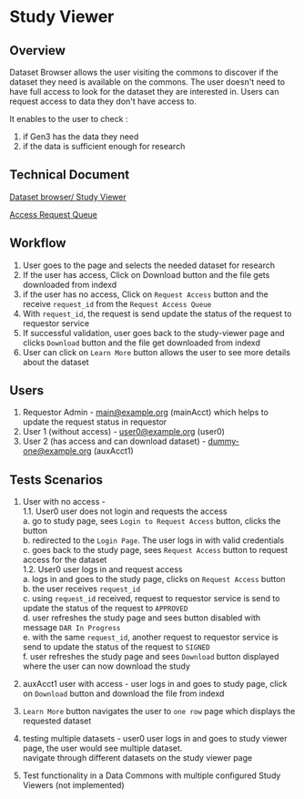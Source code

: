 # Study Viewer

## Overview
Dataset Browser allows the user visiting the commons to discover if the dataset they need is available on the commons. The user doesn't need to have full access to look for the dataset they are interested in. Users can request access to data they don't have access to.

It enables to the user to check :
1. if Gen3 has the data they need
2. if the data is sufficient enough for research 

## Technical Document
[Dataset browser/ Study Viewer](https://docs.google.com/document/d/1BLbLX4GEViJfcWFNDNN723KmC2XMHH-SWFMM_cPg6wk/)

[Access Request Queue](https://docs.google.com/document/d/1h5ZLYXb_wi2a2H3sfXrRcY41KQ0SjQF3DBtdpt2oLxE/)

## Workflow

1. User goes to the page and selects the needed dataset for research
2. If the user has access, Click on Download button and the file gets downloaded from indexd
3. if the user has no access, Click on `Request Access` button and the receive `request_id` from the `Request Access Queue`
4. With `request_id`, the request is send update the status of the request to requestor service
5. If successful validation, user goes back to the study-viewer page and clicks `Download` button and the file get downloaded from indexd
6. User can click on `Learn More` button allows the user to see more details about the dataset

## Users 

1. Requestor Admin - main@example.org (mainAcct) which helps to update the request status in requestor
2. User 1 (without access) - user0@example.org (user0)
3. User 2 (has access and can download dataset) - dummy-one@example.org (auxAcct1)

## Tests Scenarios

1. User with no access - <br>
1.1. User0 user does not login and requests the access <br>
  a. go to study page, sees `Login to Request Access` button, clicks the button <br>
  b. redirected to the `Login Page`. The user logs in with valid credentials  <br>
  c. goes back to the study page, sees `Request Access` button to request access for the dataset <br>
1.2. User0 user logs in and request access <br>
  a. logs in and goes to the study page, clicks on `Request Access` button <br>
  b. the user receives `request_id` <br>
  c. using `request_id` received, request to requestor service is send to update the status of the request to `APPROVED` <br>
  d. user refreshes the study page and sees button disabled with message `DAR In Progress` <br>
  e. with the same `request_id`, another request to requestor service is send to update the status of the request to `SIGNED` <br>
  f. user refreshes the study page and sees `Download` button displayed where the user can now download the study

2. auxAcct1 user with access - user logs in and goes to study page, click on `Download` button and download the file from indexd
 
3. `Learn More` button navigates the user to `one row` page which displays the requested dataset

4. testing multiple datasets - user0 user logs in and goes to study viewer page, the user would see multiple dataset. <br>
   navigate through different datasets on the study viewer page
   
5. Test functionality in a Data Commons with multiple configured Study Viewers (not implemented)
